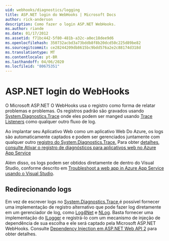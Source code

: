 ```yaml
---
uid: webhooks/diagnostics/logging
title: ASP.NET login do WebHooks | Microsoft Docs
author: rick-anderson
description: Como fazer o login ASP.NET WebHooks.
ms.author: riande
ms.date: 01/17/2012
ms.assetid: f71bc442-5f80-481b-a32c-a0ec18dee9d6
ms.openlocfilehash: 350732acbd3a73bddb8f8b20dcd50c225d89be82
ms.sourcegitcommit: ce28244209db8615bc9bdd576a2e2c88174d318d
ms.translationtype: MT
ms.contentlocale: pt-BR
ms.lasthandoff: 04/06/2020
ms.locfileid: "80675351"
---
```

# <a name="aspnet-webhooks-logging"></a>ASP.NET login do WebHooks

O Microsoft ASP.NET O WebHooks usa o registro como forma de relatar problemas e problemas. Os registros padrão são gravados usando [System.Diagnostics.Trace](https://msdn.microsoft.com/library/system.diagnostics.trace) onde eles podem ser manged usando [Trace Listeners](https://msdn.microsoft.com/library/system.diagnostics.tracelistener.aspx) como qualquer outro fluxo de log.

Ao implantar seu Aplicativo Web como um aplicativo Web Do Azure, os logs são automaticamente captados e podem ser gerenciados juntamente com qualquer outro [registro do System.Diagnostics.Trace.](https://msdn.microsoft.com/library/system.diagnostics.trace) Para obter [detalhes, consulte Ativar o registro de diagnósticos para aplicativos web no Azure App Service](https://azure.microsoft.com/documentation/articles/web-sites-enable-diagnostic-log/)

Além disso, os logs podem ser obtidos diretamente de dentro do Visual Studio, conforme descrito em [Troubleshoot a web app in Azure App Service usando o Visual Studio](https://azure.microsoft.com/documentation/articles/web-sites-dotnet-troubleshoot-visual-studio/#webserverlogs).

## <a name="redirecting-logs"></a>Redirecionando logs

Em vez de escrever logs no [System.Diagnostics.Trace,](https://msdn.microsoft.com/library/system.diagnostics.trace)é possível fornecer uma implementação de registro alternativo que pode fazer log diretamente em um gerenciador de log, como [Log4Net](http://logging.apache.org/log4net/) e [NLog](http://nlog-project.org/). Basta fornecer uma implementação do [ILogger](https://github.com/aspnet/AspNetWebHooks/blob/master/src/Microsoft.AspNet.WebHooks.Common/Diagnostics/ILogger.cs) e registrá-lo com um mecanismo de injeção de dependência de sua escolha e ele será captado pela Microsoft ASP.NET WebHooks. Consulte [Dependency Injection em ASP.NET Web API 2](https://www.asp.net/web-api/overview/advanced/dependency-injection) para obter detalhes.

